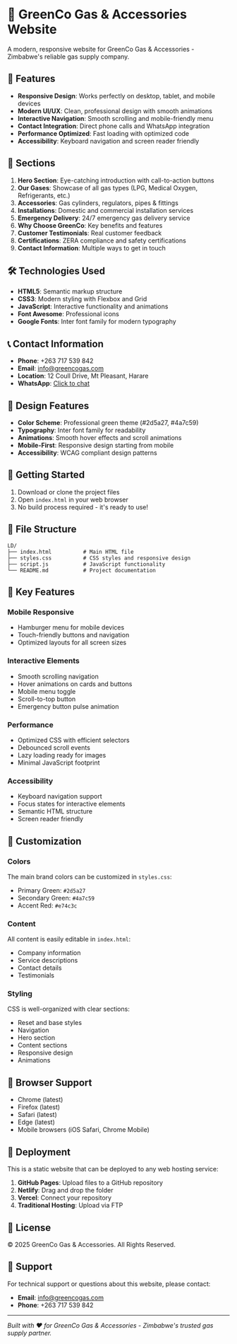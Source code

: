 # 🌱 GreenCo Gas & Accessories Website

A modern, responsive website for GreenCo Gas & Accessories - Zimbabwe's reliable gas supply company.

## 🚀 Features

- **Responsive Design**: Works perfectly on desktop, tablet, and mobile devices
- **Modern UI/UX**: Clean, professional design with smooth animations
- **Interactive Navigation**: Smooth scrolling and mobile-friendly menu
- **Contact Integration**: Direct phone calls and WhatsApp integration
- **Performance Optimized**: Fast loading with optimized code
- **Accessibility**: Keyboard navigation and screen reader friendly

## 📱 Sections

1. **Hero Section**: Eye-catching introduction with call-to-action buttons
2. **Our Gases**: Showcase of all gas types (LPG, Medical Oxygen, Refrigerants, etc.)
3. **Accessories**: Gas cylinders, regulators, pipes & fittings
4. **Installations**: Domestic and commercial installation services
5. **Emergency Delivery**: 24/7 emergency gas delivery service
6. **Why Choose GreenCo**: Key benefits and features
7. **Customer Testimonials**: Real customer feedback
8. **Certifications**: ZERA compliance and safety certifications
9. **Contact Information**: Multiple ways to get in touch

## 🛠 Technologies Used

- **HTML5**: Semantic markup structure
- **CSS3**: Modern styling with Flexbox and Grid
- **JavaScript**: Interactive functionality and animations
- **Font Awesome**: Professional icons
- **Google Fonts**: Inter font family for modern typography

## 📞 Contact Information

- **Phone**: +263 717 539 842
- **Email**: info@greencogas.com
- **Location**: 12 Coull Drive, Mt Pleasant, Harare
- **WhatsApp**: [Click to chat](https://wa.me/263717539842)

## 🎨 Design Features

- **Color Scheme**: Professional green theme (#2d5a27, #4a7c59)
- **Typography**: Inter font family for readability
- **Animations**: Smooth hover effects and scroll animations
- **Mobile-First**: Responsive design starting from mobile
- **Accessibility**: WCAG compliant design patterns

## 🚀 Getting Started

1. Download or clone the project files
2. Open `index.html` in your web browser
3. No build process required - it's ready to use!

## 📁 File Structure

```
LD/
├── index.html          # Main HTML file
├── styles.css          # CSS styles and responsive design
├── script.js           # JavaScript functionality
└── README.md           # Project documentation
```

## 🌟 Key Features

### Mobile Responsive
- Hamburger menu for mobile devices
- Touch-friendly buttons and navigation
- Optimized layouts for all screen sizes

### Interactive Elements
- Smooth scrolling navigation
- Hover animations on cards and buttons
- Mobile menu toggle
- Scroll-to-top button
- Emergency button pulse animation

### Performance
- Optimized CSS with efficient selectors
- Debounced scroll events
- Lazy loading ready for images
- Minimal JavaScript footprint

### Accessibility
- Keyboard navigation support
- Focus states for interactive elements
- Semantic HTML structure
- Screen reader friendly

## 🔧 Customization

### Colors
The main brand colors can be customized in `styles.css`:
- Primary Green: `#2d5a27`
- Secondary Green: `#4a7c59`
- Accent Red: `#e74c3c`

### Content
All content is easily editable in `index.html`:
- Company information
- Service descriptions
- Contact details
- Testimonials

### Styling
CSS is well-organized with clear sections:
- Reset and base styles
- Navigation
- Hero section
- Content sections
- Responsive design
- Animations

## 📱 Browser Support

- Chrome (latest)
- Firefox (latest)
- Safari (latest)
- Edge (latest)
- Mobile browsers (iOS Safari, Chrome Mobile)

## 🚀 Deployment

This is a static website that can be deployed to any web hosting service:

1. **GitHub Pages**: Upload files to a GitHub repository
2. **Netlify**: Drag and drop the folder
3. **Vercel**: Connect your repository
4. **Traditional Hosting**: Upload via FTP

## 📄 License

© 2025 GreenCo Gas & Accessories. All Rights Reserved.

## 🤝 Support

For technical support or questions about this website, please contact:
- **Email**: info@greencogas.com
- **Phone**: +263 717 539 842

---

*Built with ❤️ for GreenCo Gas & Accessories - Zimbabwe's trusted gas supply partner.*
